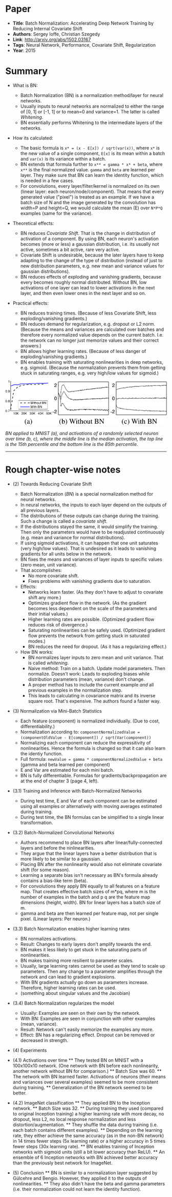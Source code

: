 # Paper

* **Title**: Batch Normalization: Accelerating Deep Network Training by Reducing Internal Covariate Shift
* **Authors**: Sergey Ioffe, Christian Szegedy
* **Link**: http://arxiv.org/abs/1502.03167
* **Tags**: Neural Network, Performance, Covariate Shift, Regularization
* **Year**: 2015

# Summary

* What is BN:
  * Batch Normalization (BN) is a normalization method/layer for neural networks.
  * Usually inputs to neural networks are normalized to either the range of [0, 1] or [-1, 1] or to mean=0 and variance=1. The latter is called *Whitening*.
  * BN essentially performs Whitening to the intermediate layers of the networks.

* How its calculated:
  * The basic formula is `x* = (x - E[x]) / sqrt(var(x))`, where `x*` is the new value of a single component, `E[x]` is its mean within a batch and `var(x)` is its variance within a batch.
  * BN extends that formula further to `x** = gamma * x* + beta`, where `x**` is the final normalized value. `gamma` and `beta` are learned per layer. They make sure that BN can learn the identity function, which is needed in a few cases.
  * For convolutions, every layer/filter/kernel is normalized on its own (linear layer: each neuron/node/component). That means that every generated value ("pixel") is treated as an example. If we have a batch size of N and the image generated by the convolution has width=P and height=Q, we would calculate the mean (E) over `N*P*Q` examples (same for the variance).

* Theoretical effects:
  * BN reduces *Covariate Shift*. That is the change in distribution of activation of a component. By using BN, each neuron's activation becomes (more or less) a gaussian distribution, i.e. its usually not active, sometimes a bit active, rare very active.
  * Covariate Shift is undesirable, because the later layers have to keep adapting to the change of the type of distribution (instead of just to new distribution parameters, e.g. new mean and variance values for gaussian distributions).
  * BN reduces effects of exploding and vanishing gradients, because every becomes roughly normal distributed. Without BN, low activations of one layer can lead to lower activations in the next layer, and then even lower ones in the next layer and so on.

* Practical effects:
  * BN reduces training times. (Because of less Covariate Shift, less exploding/vanishing gradients.)
  * BN reduces demand for regularization, e.g. dropout or L2 norm. (Because the means and variances are calculated over batches and therefore every normalized value depends on the current batch. I.e. the network can no longer just memorize values and their correct answers.)
  * BN allows higher learning rates. (Because of less danger of exploding/vanishing gradients.)
  * BN enables training with saturating nonlinearities in deep networks, e.g. sigmoid. (Because the normalization prevents them from getting stuck in saturating ranges, e.g. very high/low values for sigmoid.)


![MNIST and neuron activations](images/Batch_Normalization__performance_and_activations.png?raw=true "MNIST and neuron activations")

*BN applied to MNIST (a), and activations of a randomly selected neuron over time (b, c), where the middle line is the median activation, the top line is the 15th percentile and the bottom line is the 85th percentile.*

-------------------------

# Rough chapter-wise notes

* (2) Towards Reducing Covariate Shift
  * Batch Normalization (*BN*) is a special normalization method for neural networks.
  * In neural networks, the inputs to each layer depend on the outputs of all previous layers.
  * The distributions of these outputs can change during the training. Such a change is called a *covariate shift*.
  * If the distributions stayed the same, it would simplify the training. Then only the parameters would have to be readjusted continuously (e.g. mean and variance for normal distributions).
  * If using sigmoid activations, it can happen that one unit saturates (very high/low values). That is undesired as it leads to vanishing gradients for all units below in the network.
  * BN fixes the means and variances of layer inputs to specific values (zero mean, unit variance).
  * That accomplishes:
    * No more covariate shift.
    * Fixes problems with vanishing gradients due to saturation.
  * Effects:
    * Networks learn faster. (As they don't have to adjust to covariate shift any more.)
    * Optimizes gradient flow in the network. (As the gradient becomes less dependent on the scale of the parameters and their initial values.)
    * Higher learning rates are possible. (Optimized gradient flow reduces risk of divergence.)
    * Saturating nonlinearities can be safely used. (Optimized gradient flow prevents the network from getting stuck in saturated modes.)
    * BN reduces the need for dropout. (As it has a regularizing effect.)
  * How BN works:
    * BN normalizes layer inputs to zero mean and unit variance. That is called *whitening*.
    * Naive method: Train on a batch. Update model parameters. Then normalize. Doesn't work: Leads to exploding biases while distribution parameters (mean, variance) don't change.
    * A proper method has to include the current example *and* all previous examples in the normalization step.
    * This leads to calculating in covariance matrix and its inverse square root. That's expensive. The authors found a faster way.

* (3) Normalization via Mini-Batch Statistics
  * Each feature (component) is normalized individually. (Due to cost, differentiability.)
  * Normalization according to: `componentNormalizedValue = (componentOldValue - E[component]) / sqrt(Var(component))`
  * Normalizing each component can reduce the expressitivity of nonlinearities. Hence the formula is changed so that it can also learn the identiy function.
  * Full formula: `newValue = gamma * componentNormalizedValue + beta` (gamma and beta learned per component)
  * E and Var are estimated for each mini batch.
  * BN is fully differentiable. Formulas for gradients/backpropagation are at the end of chapter 3 (page 4, left).

* (3.1) Training and Inference with Batch-Normalized Networks
  * During test time, E and Var of each component can be estimated using all examples or alternatively with moving averages estimated during training.
  * During test time, the BN formulas can be simplified to a single linear transformation.

* (3.2) Batch-Normalized Convolutional Networks
  * Authors recommend to place BN layers after linear/fully-connected layers and before the ninlinearities.
  * They argue that the linear layers have a better distribution that is more likely to be similar to a gaussian.
  * Placing BN after the nonlinearity would also not eliminate covariate shift (for some reason).
  * Learning a separate bias isn't necessary as BN's formula already contains a bias-like term (beta).
  * For convolutions they apply BN equally to all features on a feature map. That creates effective batch sizes of m\*pq, where m is the number of examples in the batch and p q are the feature map dimensions (height, width). BN for linear layers has a batch size of m.
  * gamma and beta are then learned per feature map, not per single pixel. (Linear layers: Per neuron.)

* (3.3) Batch Normalization enables higher learning rates
  * BN normalizes activations.
  * Result: Changes to early layers don't amplify towards the end.
  * BN makes it less likely to get stuck in the saturating parts of nonlinearities.
  * BN makes training more resilient to parameter scales.
  * Usually, large learning rates cannot be used as they tend to scale up parameters. Then any change to a parameter amplifies through the network and can lead to gradient explosions.
  * With BN gradients actually go down as parameters increase. Therefore, higher learning rates can be used.
  * (something about singular values and the Jacobian)

* (3.4) Batch Normalization regularizes the model
  * Usually: Examples are seen on their own by the network.
  * With BN: Examples are seen in conjunction with other examples (mean, variance).
  * Result: Network can't easily memorize the examples any more.
  * Effect: BN has a regularizing effect. Dropout can be removed or decreased in strength.

* (4) Experiments
* (4.1) Activations over time
** They tested BN on MNIST with a 100x100x10 network. (One network with BN before each nonlinearity, another network without BN for comparison.)
** Batch Size was 60.
** The network with BN learned faster. Activations of neurons (their means and variances over several examples) seemed to be more consistent during training.
** Generalization of the BN network seemed to be better.

* (4.2) ImageNet classification
** They applied BN to the Inception network.
** Batch Size was 32.
** During training they used (compared to original Inception training) a higher learning rate with more decay, no dropout, less L2, no local response normalization and less distortion/augmentation.
** They shuffle the data during training (i.e. each batch contains different examples).
** Depending on the learning rate, they either achieve the same accuracy (as in the non-BN network) in 14 times fewer steps (5x learning rate) or a higher accuracy in 5 times fewer steps (30x learning rate).
** BN enables training of Inception networks with sigmoid units (still a bit lower accuracy than ReLU).
** An ensemble of 6 Inception networks with BN achieved better accuracy than the previously best network for ImageNet.

* (5) Conclusion
** BN is similar to a normalization layer suggested by Gülcehre and Bengio. However, they applied it to the outputs of nonlinearities.
** They also didn't have the beta and gamma parameters (i.e. their normalization could not learn the identity function).

